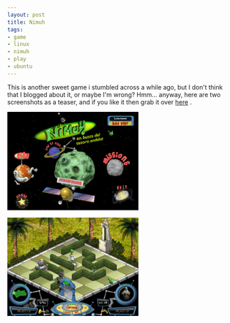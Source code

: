 ```yaml
--- 
layout: post
title: Nimuh
tags: 
- game
- linux
- nimuh
- play
- ubuntu
---
```

This is another sweet game i stumbled across a while ago, but I don't think that I blogged about it, or maybe I'm wrong? Hmm... anyway, here are two screenshots as a teaser, and if you like it then grab it over <a title=")" href="http://www.nimuh.com/" target="_blank">here</a> .

<a class="image" href="/images/2008/05/screenshot-nimuh-en-busca-del-tesoro-andaluz-1.png"><img class="alignnone size-medium wp-image-198" src="/images/2008/05/screenshot-nimuh-en-busca-del-tesoro-andaluz-1.png?w=300" alt="" width="300" height="225" /></a>

<a class="image" href="/images/2008/05/screenshot-nimuh-en-busca-del-tesoro-andaluz.png"><img class="alignnone size-medium wp-image-199" src="/images/2008/05/screenshot-nimuh-en-busca-del-tesoro-andaluz.png?w=300" alt="" width="300" height="225" /></a>

